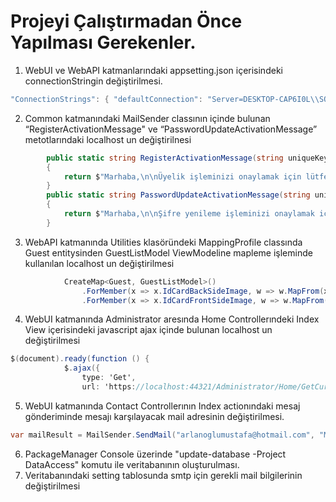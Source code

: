 # Projeyi Çalıştırmadan Önce Yapılması Gerekenler.

1. WebUI ve WebAPI katmanlarındaki appsetting.json içerisindeki connectionStringin değiştirilmesi.<br>
```csharp
"ConnectionStrings": { "defaultConnection": "Server=DESKTOP-CAP6I0L\\SQLEXPRESS; Database=BilgeHotelDB; Trusted_Connection=True" }
```
2. Common katmanındaki MailSender classının içinde bulunan “RegisterActivationMessage" ve “PasswordUpdateActivationMessage” metotlarındaki localhost un değiştirilnesi<br>
```csharp
        public static string RegisterActivationMessage(string uniqueKey, string controllerName, string actionName)
        {
            return $"Marhaba,\n\nÜyelik işleminizi onaylamak için lütfen linki tıklayın.\n\n https://localhost:44321/{controllerName}/{actionName}/" + uniqueKey+ "\n\nSaygılarımızla,\nBilge Hotel";
        }
        public static string PasswordUpdateActivationMessage(string uniqueKey, string controllerName, string actionName)
        {
            return $"Marhaba,\n\nŞifre yenileme işleminizi onaylamak için lütfen linki tıklayın.\n\n https://localhost:44321/{controllerName}/{actionName}/" + uniqueKey + "\n\nSaygılarımızla,\nBilge Hotel";
        }
```
3. WebAPI katmanında Utilities klasöründeki MappingProfile classında Guest entitysinden GuestListModel ViewModeline mapleme işleminde kullanılan localhost un değiştirilmesi<br>
```csharp
            CreateMap<Guest, GuestListModel>()
                .ForMember(x => x.IdCardBackSideImage, w => w.MapFrom(x => "https://localhost:44321" + x.IdCardBackSideImage))
                .ForMember(x => x.IdCardFrontSideImage, w => w.MapFrom(x => "https://localhost:44321" + x.IdCardFrontSideImage));
```
4. WebUI katmanında Administrator aresında Home Controllerındeki Index View içerisindeki javascript ajax içinde bulunan localhost un değiştirilmesi<br>
```csharp
$(document).ready(function () {
            $.ajax({
                type: 'Get',
                url: 'https://localhost:44321/Administrator/Home/GetCurrencyRate',
```
5. WebUI katmanında Contact Controllerının Index actionındaki mesaj gönderiminde mesajı karşılayacak mail adresinin değiştirilmesi.<br>
```csharp
var mailResult = MailSender.SendMail("arlanoglumustafa@hotmail.com", "Müşteri İletişim", message, setting);
```
6. PackageManager Console üzerinde "update-database -Project DataAccess" komutu ile veritabanının oluşturulması.<br>
7. Veritabanındaki setting tablosunda smtp için gerekli mail bilgilerinin değiştirilmesi<br>
